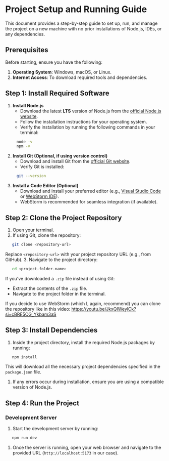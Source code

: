 # Project Setup and Running Guide
This document provides a step-by-step guide to set up, run, and manage the project on a new machine with no prior installations of Node.js, IDEs, or any dependencies.
## Prerequisites
Before starting, ensure you have the following:
1. **Operating System**: Windows, macOS, or Linux.
2. **Internet Access**: To download required tools and dependencies.

## Step 1: Install Required Software
1. **Install Node.js**
    - Download the latest **LTS** version of Node.js from the [official Node.js website](https://nodejs.org/).
    - Follow the installation instructions for your operating system.
    - Verify the installation by running the following commands in your terminal:
``` bash
     node -v
     npm -v
```
2. **Install Git (Optional, if using version control)**
    - Download and install Git from the [official Git website](https://git-scm.com/).
    - Verify Git is installed:
``` bash
     git --version
```
3. **Install a Code Editor (Optional)**
    - Download and install your preferred editor (e.g., [Visual Studio Code](https://code.visualstudio.com/) or [WebStorm IDE](https://www.jetbrains.com/webstorm/)).
    - WebStorm is recommended for seamless integration (if available).

## Step 2: Clone the Project Repository
1. Open your terminal.
2. If using Git, clone the repository:
``` bash
   git clone <repository-url>
```
Replace `<repository-url>` with your project repository URL (e.g., from GitHub).
3. Navigate to the project directory:
``` bash
   cd <project-folder-name>
```
If you’ve downloaded a `.zip` file instead of using Git:
- Extract the contents of the `.zip` file.
- Navigate to the project folder in the terminal.

If you decide to use WebStorm (which I, again, recommend) you can clone the repository like in this video:
https://youtu.be/JkxQIWeylCk?si=cBRE5CG_Ykbam3aS

## Step 3: Install Dependencies
1. Inside the project directory, install the required Node.js packages by running:
``` bash
   npm install
```
This will download all the necessary project dependencies specified in the `package.json` file.
1. If any errors occur during installation, ensure you are using a compatible version of Node.js.

## Step 4: Run the Project
### Development Server
1. Start the development server by running:
``` bash
   npm run dev
```
1. Once the server is running, open your web browser and navigate to the provided URL (`http://localhost:5173` in our case).



